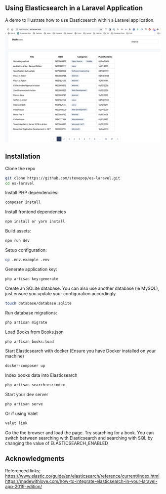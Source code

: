 ## Using Elasticsearch in a Laravel Application

A demo to illustrate how to use Elasticsearch within a Laravel application.

![](https://raw.githubusercontent.com/stevepop/es-laravel/master/public/images/books.png)

## Installation

Clone the repo

```sh
git clone https://github.com/stevepop/es-laravel.git
cd es-laravel
```

Install PHP dependencies:

```sh
composer install
```

Install frontend dependencies

```sh
npm install or yarn install
```

Build assets:

```sh
npm run dev
```

Setup configuration:

```sh
cp .env.example .env
```

Generate application key:

```sh
php artisan key:generate
```

Create an SQLite database. You can also use another database (ie MySQL), just ensure you update your configuration accordingly.

```sh
touch database/database.sqlite
```

Run database migrations:

```sh
php artisan migrate
```

Load Books from Books.json

```sh
php artisan books:load
```

Start Elasticsearch with docker (Ensure you have Docker installed on your machine)

```sh
docker-composer up
```

Index books data into Elasticsearch

```sh
php artisan search:es:index
```

Start your dev server

```sh
php artisan serve
```

Or if using Valet

```sh
valet link
```

Go the the browser and load the page. Try searching for a book. You can switch between searching with Elasticsearch and searching with SQL by changing the value of ELASTICSEARCH_ENABLED

## Acknowledgments
Referenced links;
https://www.elastic.co/guide/en/elasticsearch/reference/current/index.html 
https://madewithlove.com/how-to-integrate-elasticsearch-in-your-laravel-app-2019-edition/
